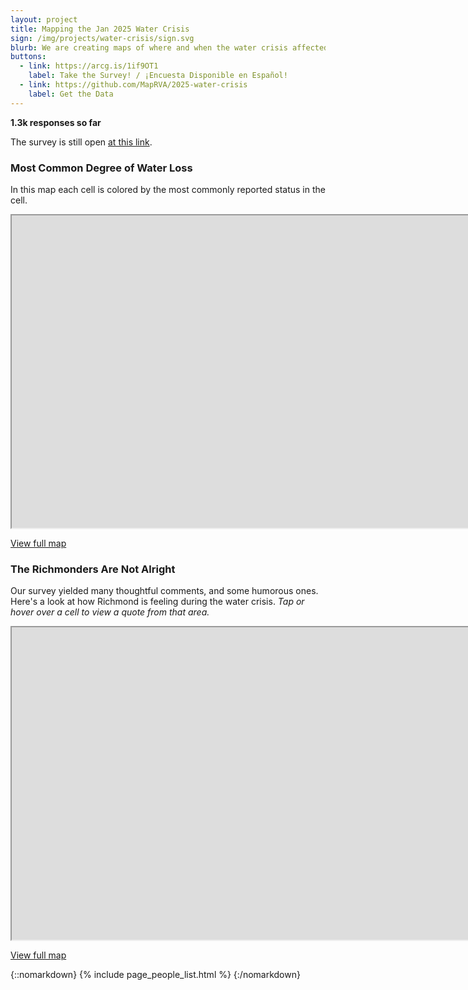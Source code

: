 ```yaml
---
layout: project
title: Mapping the Jan 2025 Water Crisis
sign: /img/projects/water-crisis/sign.svg
blurb: We are creating maps of where and when the water crisis affected Richmonders.
buttons:
  - link: https://arcg.is/1if9OT1
    label: Take the Survey! / ¡Encuesta Disponible en Español!
  - link: https://github.com/MapRVA/2025-water-crisis
    label: Get the Data
---
```


<b id="meta">1.3k responses so far</b>

The survey is still open [at this link](https://arcg.is/1if9O).

### Most Common Degree of Water Loss

In this map each cell is colored by the most commonly reported status in the cell.

<iframe
  width="10000"
  height="500"
  src="https://overpass-ultra.us/#map&query=url:https://maprva.github.io/2025-water-crisis/mode_severity.ultra">
</iframe>

[View full map](https://overpass-ultra.us/#map&query=url:https://maprva.github.io/2025-water-crisis/mode_severity.ultra)

### The Richmonders Are Not Alright

Our survey yielded many thoughtful comments, and some humorous ones. Here's a look at how Richmond is feeling during the water crisis. _Tap or hover over a cell to view a quote from that area._

<iframe
  width="10000"
  height="500"
  src="https://overpass-ultra.us/#map&query=url:https://maprva.github.io/2025-water-crisis/selected_notes.ultra">
</iframe>

[View full map](https://overpass-ultra.us/#map&query=url:https://maprva.github.io/2025-water-crisis/selected_notes.ultra)

{::nomarkdown}
{% include page_people_list.html %}
{:/nomarkdown}
